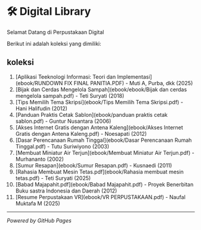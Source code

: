 # 🛠 Digital Library

Selamat Datang di Perpustakaan Digital

Berikut ini adalah koleksi yang dimiliki:

## koleksi
1. [Aplikasi Teeknologi Informasi: Teori dan Implementasi](ebook/RUNDOWN FIX FINAL PANITIA.PDF) - Muti A, Purba, dkk (2025)
2. [Bijak dan Cerdas Mengelola Sampah](ebook/ebook/Bijak dan cerdas mengelola sampah.pdf) - Teti Suryati (2018)
3. [Tips Memilih Tema Skripsi](ebook/Tips Memilih Tema Skripsi.pdf) - Hani Halifudin (2012)
4. [Panduan Praktis Cetak Sablon](ebook/panduan praktis cetak sablon.pdf) - Guntur Nusantara (2006)
5. [Akses Internet Gratis dengan Antena Kaleng](ebook/Akses Internet Gratis dengan Antena Kaleng.pdf) - Noesapati (2012)
6. [Dasar Perencanaan Rumah Tinggal](ebook/Dasar Perencanaan Rumah Tinggal.pdf) - Tutu Suriwiyono (2003)
7. [Membuat Miniatur Air Terjun](ebook/Membuat Miniatur Air Terjun.pdf) - Murhananto (2002)
8. [Sumur Resapan](ebook/Sumur Resapan.pdf) - Kusnaedi (2011)
9. [Rahasia Membuat Mesin Tetas.pdf](ebook/Rahasia membuat mesin tetas.pdf) - Teti Suryati (2025)
10. [Babad Majapahit.pdf](ebook/Babad Majapahit.pdf) - Proyek Benerbitan Buku sastra Indonesia dan Daerah (2012)
11. [Resume Perpustakaan VR](ebook/VR PERPUSTAKAAN.pdf) - Naufal Muktafa M (2025)
- - -

*Powered by GitHub Pages*

